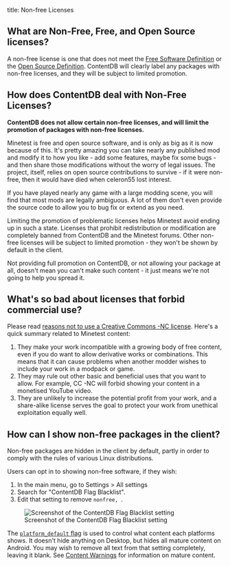 title: Non-free Licenses

## What are Non-Free, Free, and Open Source licenses?

A non-free license is one that does not meet the
[Free Software Definition](https://www.gnu.org/philosophy/free-sw.en.html)
or the [Open Source Definition](https://opensource.org/osd).
ContentDB will clearly label any packages with non-free licenses,
and they will be subject to limited promotion.

## How does ContentDB deal with Non-Free Licenses?

**ContentDB does not allow certain non-free licenses, and will limit the promotion
of packages with non-free licenses.**

Minetest is free and open source software, and is only as big as it is now
because of this. It's pretty amazing you can take nearly any published mod and modify it
to how you like - add some features, maybe fix some bugs - and then share those
modifications without the worry of legal issues. The project, itself, relies on open
source contributions to survive - if it were non-free, then it would have died
when celeron55 lost interest.

If you have played nearly any game with a large modding scene, you will find
that most mods are legally ambiguous. A lot of them don't even provide the
source code to allow you to bug fix or extend as you need.

Limiting the promotion of problematic licenses helps Minetest avoid ending up in
such a state. Licenses that prohibit redistribution or modification are
completely banned from ContentDB and the Minetest forums. Other non-free licenses
will be subject to limited promotion - they won't be shown by default in
the client.

Not providing full promotion on ContentDB, or not allowing your package at all,
doesn't mean you can't make such content - it just means we're not going to help
you spread it.

## What's so bad about licenses that forbid commercial use?

Please read [reasons not to use a Creative Commons -NC license](https://freedomdefined.org/Licenses/NC).
Here's a quick summary related to Minetest content:

1. They make your work incompatible with a growing body of free content, even if
   you do want to allow derivative works or combinations.
   This means that it can cause problems when another modder wishes to include your
   work in a modpack or game.
2. They may rule out other basic and beneficial uses that you want to allow.
   For example, CC -NC will forbid showing your content in a monetised YouTube
   video.
3. They are unlikely to increase the potential profit from your work, and a
   share-alike license serves the goal to protect your work from unethical
   exploitation equally well.

## How can I show non-free packages in the client?

Non-free packages are hidden in the client by default, partly in order to comply
with the rules of various Linux distributions.

Users can opt in to showing non-free software, if they wish:

1. In the main menu, go to Settings > All settings
2. Search for "ContentDB Flag Blacklist".
3. Edit that setting to remove `nonfree, `.

<figure class="figure my-4">
	<img class="figure-img img-fluid rounded" src="/static/contentdb_flag_blacklist.png" alt="Screenshot of the ContentDB Flag Blacklist setting">
	<figcaption class="figure-caption">Screenshot of the ContentDB Flag Blacklist setting</figcaption>
</figure>

The [`platform_default` flag](/help/content_flags/) is used to control what content
each platforms shows. It doesn't hide anything on Desktop, but hides all mature
content on Android. You may wish to remove all text from that setting completely, 
leaving it blank. See [Content Warnings](/help/content_flags/#content-warnings)
for information on mature content.
